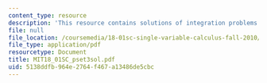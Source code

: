 ```yaml
---
content_type: resource
description: 'This resource contains solutions of integration problems. '
file: null
file_location: /coursemedia/18-01sc-single-variable-calculus-fall-2010/5138ddfb964e2764f467a13486de5cbc_MIT18_01SC_pset3sol.pdf
file_type: application/pdf
resourcetype: Document
title: MIT18_01SC_pset3sol.pdf
uid: 5138ddfb-964e-2764-f467-a13486de5cbc
---
```

